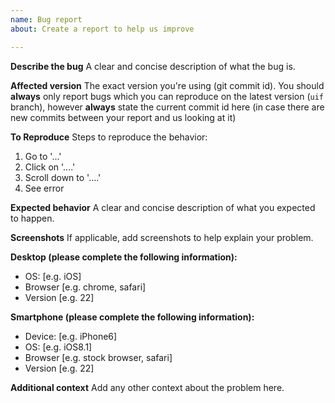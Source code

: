 ```yaml
---
name: Bug report
about: Create a report to help us improve

---
```


**Describe the bug**
A clear and concise description of what the bug is.

**Affected version**
The exact version you're using (git commit id). You should **always** only report bugs which you can reproduce on the latest version (`uif` branch), however **always** state the current commit id here (in case there are new commits between your report and us looking at it)

**To Reproduce**
Steps to reproduce the behavior:
1. Go to '...'
2. Click on '....'
3. Scroll down to '....'
4. See error

**Expected behavior**
A clear and concise description of what you expected to happen.

**Screenshots**
If applicable, add screenshots to help explain your problem.

**Desktop (please complete the following information):**
 - OS: [e.g. iOS]
 - Browser [e.g. chrome, safari]
 - Version [e.g. 22]

**Smartphone (please complete the following information):**
 - Device: [e.g. iPhone6]
 - OS: [e.g. iOS8.1]
 - Browser [e.g. stock browser, safari]
 - Version [e.g. 22]

**Additional context**
Add any other context about the problem here.

